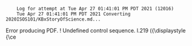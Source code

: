         Log for attempt at Tue Apr 27 01:41:01 PM PDT 2021 (12016)
        Tue Apr 27 01:41:01 PM PDT 2021 Converting 2020ISOS101/KBxStoryOfScience.md...
Error producing PDF.
! Undefined control sequence.
l.219   \({\displaystyle {\ce

